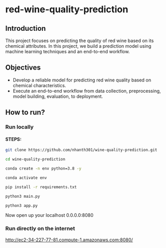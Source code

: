# red-wine-quality-prediction

## Introduction
This project focuses on predicting the quality of red wine based on its chemical attributes. In this project, we build a prediction model using machine learning techniques and an end-to-end workflow.

## Objectives
- Develop a reliable model for predicting red wine quality based on chemical characteristics.
- Execute an end-to-end workflow from data collection, preprocessing, model building, evaluation, to deployment.

## How to run?
### Run locally
#### STEPS:

```bash
git clone https://github.com/nhanth301/wine-quality-prediction.git
```

```bash
cd wine-quality-prediction
```

```bash
conda create -n env python=3.8 -y
```

```bash
conda activate env
```

```bash
pip install -r requirements.txt
```

```bash
python3 main.py
```

```bash
python3 app.py
```
Now open up your localhost 0.0.0.0:8080

### Run directly on the internet
http://ec2-34-227-77-81.compute-1.amazonaws.com:8080/
